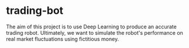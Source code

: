# trading-bot
The aim of this project is to use Deep Learning to produce an accurate trading robot. Ultimately, we want to simulate the robot's performance on real market fluctuations using fictitious money.
